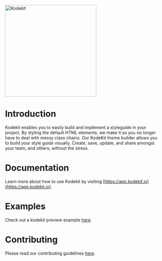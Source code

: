 <a href="https://www.kodekit.io/" target="_blank">
    <img alt="Kodekit" width="300" src="https://assets.website-files.com/612819c04cabe9200587e05a/61281a8a202484f385500d35_Hori.svg"/>
</a>

# Introduction 
Kodekit enables you to easily build and implement a styleguide in your project. By styling the default HTML elements, we make it so you no longer have to deal with messy class chains.
Our KodeKit theme builder allows you to build your style guide visually. Create, save, update, and share amongst your team, and others, without the stress.

# Documentation
Learn more about how to use Kodekit by visiting [https://app.kodekit.io](https://app.kodekit.io).

# Examples
Check out a kodekit preview example [here](https://app.kodekit.io/e051760e-af90-45e5-a07d-5dd7bd658e2f/preview).

# Contributing
Please read our contributing guidelines [here](./CONTRIBUTING.md). 